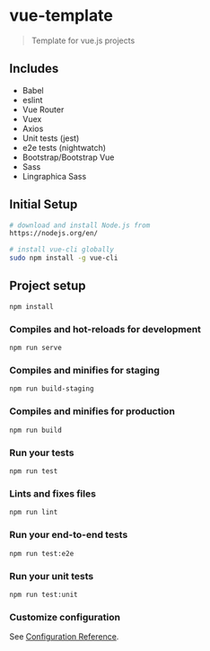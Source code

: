 # vue-template

> Template for vue.js projects

## Includes
* Babel
* eslint
* Vue Router
* Vuex
* Axios
* Unit tests (jest)
* e2e tests (nightwatch)
* Bootstrap/Bootstrap Vue
* Sass
* Lingraphica Sass

## Initial Setup
```bash
# download and install Node.js from 
https://nodejs.org/en/

# install vue-cli globally
sudo npm install -g vue-cli

```

## Project setup
```
npm install
```

### Compiles and hot-reloads for development
```
npm run serve

```

### Compiles and minifies for staging
```
npm run build-staging
```

### Compiles and minifies for production
```
npm run build
```

### Run your tests
```
npm run test
```

### Lints and fixes files
```
npm run lint
```

### Run your end-to-end tests
```
npm run test:e2e
```

### Run your unit tests
```
npm run test:unit
```

### Customize configuration
See [Configuration Reference](https://cli.vuejs.org/config/).